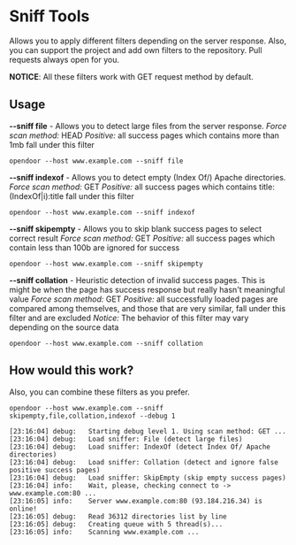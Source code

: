 Sniff Tools
===========
Allows you to apply different filters depending on the server response.
Also, you can support the project and add own filters to the repository. 
Pull requests always open for you.

**NOTICE**: All these filters work with GET request method by default.

Usage
-----

**--sniff file** - Allows you to detect large files from the server response.
*Force scan method:* HEAD
*Positive:* all success pages which contains more than 1mb fall under this filter

```shell
opendoor --host www.example.com --sniff file
```

**--sniff indexof** - Allows you to detect empty (Index Of/) Apache directories.
*Force scan method:* GET
*Positive:* all success pages which contains title:(IndexOf|i):title fall under this filter

```shell
opendoor --host www.example.com --sniff indexof
```

**--sniff skipempty** - Allows you to skip blank success pages to select correct result
*Force scan method:* GET
*Positive:* all success pages which contain less than 100b are ignored for success

```shell
opendoor --host www.example.com --sniff skipempty
```

**--sniff collation** - Heuristic detection of invalid success pages. This is might be when the page has success response but really hasn't meaningful value
*Force scan method:* GET
*Positive:* all successfully loaded pages are compared among themselves, and those that are very similar, fall under this filter and are excluded
*Notice:* The behavior of this filter may vary depending on the source data

```shell
opendoor --host www.example.com --sniff collation
```

How would this work?
---------------------
Also, you can combine these filters as you prefer.
```shell
opendoor --host www.example.com --sniff skipempty,file,collation,indexof --debug 1

[23:16:04] debug:   Starting debug level 1. Using scan method: GET ...
[23:16:04] debug:   Load sniffer: File (detect large files)
[23:16:04] debug:   Load sniffer: IndexOf (detect Index Of/ Apache directories)
[23:16:04] debug:   Load sniffer: Collation (detect and ignore false positive success pages)
[23:16:04] debug:   Load sniffer: SkipEmpty (skip empty success pages)
[23:16:04] info:    Wait, please, checking connect to -> www.example.com:80 ...
[23:16:05] info:    Server www.example.com:80 (93.184.216.34) is online!
[23:16:05] debug:   Read 36312 directories list by line
[23:16:05] debug:   Creating queue with 5 thread(s)...
[23:16:05] info:    Scanning www.example.com ...
```